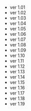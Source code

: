 - ver 1.01
- ver 1.02
- ver 1.03
- ver 1.04
- ver 1.05
- ver 1.06
- ver 1.07
- ver 1.08
- ver 1.09
- ver 1.10
- ver 1.11
- ver 1.12
- ver 1.13
- ver 1.14
- ver 1.15
- ver 1.16
- ver 1.17
- ver 1.18
- ver 1.19